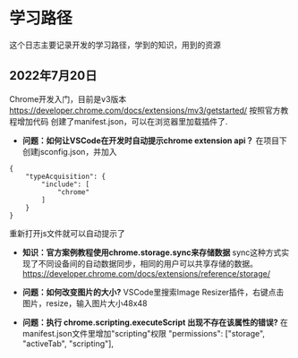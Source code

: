# 学习路径
这个日志主要记录开发的学习路径，学到的知识，用到的资源
## 2022年7月20日
Chrome开发入门，目前是v3版本
https://developer.chrome.com/docs/extensions/mv3/getstarted/
按照官方教程增加代码
创建了manifest.json，可以在浏览器里加载插件了.

* **问题：如何让VSCode在开发时自动提示chrome extension api？**
在项目下创建jsconfig.json，并加入
```
{
    "typeAcquisition": {
        "include": [
            "chrome"
        ]
    }
}
```
重新打开js文件就可以自动提示了

* **知识：官方案例教程使用chrome.storage.sync来存储数据**
sync这种方式实现了不同设备间的自动数据同步，相同的用户可以共享存储的数据。
https://developer.chrome.com/docs/extensions/reference/storage/


* **问题：如何改变图片的大小?**
VSCode里搜索Image Resizer插件，右键点击图片，resize，输入图片大小48x48

* **问题：执行 chrome.scripting.executeScript 出现不存在该属性的错误?**
在manifest.json文件里增加"scripting"权限
  "permissions": ["storage", "activeTab", "scripting"],

